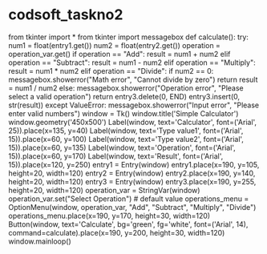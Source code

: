 # codsoft_taskno2
from tkinter import *
from tkinter import messagebox
def calculate():
    try:
        num1 = float(entry1.get())
        num2 = float(entry2.get())
        operation = operation_var.get()
        if operation == "Add":
            result = num1 + num2
        elif operation == "Subtract":
            result = num1 - num2
        elif operation == "Multiply":
            result = num1 * num2
        elif operation == "Divide":
            if num2 == 0:
                messagebox.showerror("Math error", "Cannot divide by zero")
                return
            result = num1 / num2
        else:
            messagebox.showerror("Operation error", "Please select a valid operation")
            return
        entry3.delete(0, END)
        entry3.insert(0, str(result))
    except ValueError:
        messagebox.showerror("Input error", "Please enter valid numbers")
window = Tk()
window.title('Simple Calculator')
window.geometry('450x500')
Label(window, text='Calculator', font=('Arial', 25)).place(x=135, y=40)
Label(window, text='Type value1', font=('Arial', 15)).place(x=60, y=100)
Label(window, text='Type value2', font=('Arial', 15)).place(x=60, y=135)
Label(window, text='Operation', font=('Arial', 15)).place(x=60, y=170)
Label(window, text='Result', font=('Arial', 15)).place(x=120, y=250)
entry1 = Entry(window)
entry1.place(x=190, y=105, height=20, width=120)
entry2 = Entry(window)
entry2.place(x=190, y=140, height=20, width=120)
entry3 = Entry(window)
entry3.place(x=190, y=255, height=20, width=120)
operation_var = StringVar(window)
operation_var.set("Select Operation")  # default value
operations_menu = OptionMenu(window, operation_var, "Add", "Subtract", "Multiply", "Divide")
operations_menu.place(x=190, y=170, height=30, width=120)
Button(window, text='Calculate', bg='green', fg='white', font=('Arial', 14), command=calculate).place(x=190, y=200, height=30, width=120)
window.mainloop()
